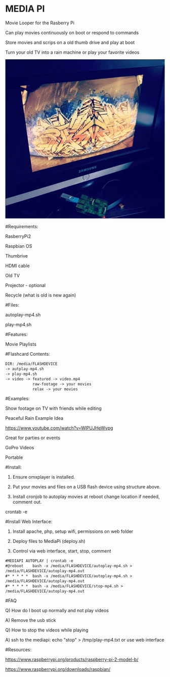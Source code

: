 MEDIA PI
========

Movie Looper for the Rasberry Pi

Can play movies continuously on boot or respond to commands

Store movies and scrips on a old thumb drive and play at boot

Turn your old TV into a rain machine or play your favorite videos

![Alt text](screenshot.jpg?raw=true "ScreenShot")

#Requirements:

RasberryPi2

Raspbian OS

Thumbrive

HDMI cable

Old TV

Projector - optional

Recycle (what is old is new again)

#Files:

autoplay-mp4.sh

play-mp4.sh

#Features:

Movie Playlists

#Flashcard Contents:

```
DIR: /media/FLASHDEVICE
-> autplay-mp4.sh
-> play-mp4.sh
-> video -> featured -> video.mp4
            raw-footage -> your movies
            relax -> your movies
```

#Examples:

Show footage on TV with friends while editing

Peaceful Rain Example Idea

https://www.youtube.com/watch?v=WlPUJHeWvpg

Great for parties or events

GoPro Videos

Portable

#Install:

1. Ensure omxplayer is installed.

2. Put your movies and files on a USB flash device using structure above.

3. Install cronjob to autoplay movies at reboot change location if needed, comment out.

crontab -e

#Install Web Interface:

1. Install apache, php, setup wifi, permissions on web folder

2. Deploy files to MediaPi (deploy.sh)

3. Control via web interface, start, stop, comment

```
#MEDIAPI AUTOPLAY | crontab -e
#@reboot    bash -x /media/FLASHDEVICE/autoplay-mp4.sh > /media/FLASHDEVICE/autoplay-mp4.out 
#* * * * *  bash -x /media/FLASHDEVICE/autoplay-mp4.sh > /media/FLASHDEVICE/autoplay-mp4.out 
#* * * * *  bash -x /media/FLASHDEVICE/stop-mp4.sh > /media/FLASHDEVICE/autoplay-mp4.out 
```

#FAQ

Q) How do I boot up normally and not play videos

A) Remove the usb stick

Q) How to stop the videos while playing

A) ssh to the mediapi: echo "stop" > /tmp/play-mp4.txt or use web interface

#Resources:

https://www.raspberrypi.org/products/raspberry-pi-2-model-b/

https://www.raspberrypi.org/downloads/raspbian/
